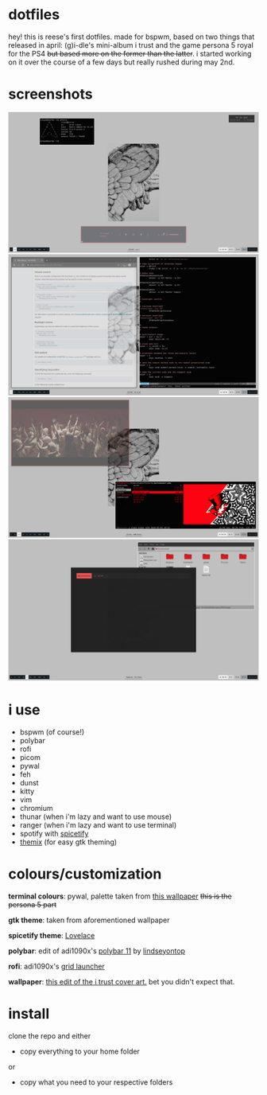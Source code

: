 # dotfiles
hey! this is reese's first dotfiles. made for bspwm, based on two things that released in april: (g)i-dle's mini-album i trust and the game persona 5 royal for the PS4 ~~but based more on the former than the latter~~. i started working on it over the course of a few days but really rushed during may 2nd.

# screenshots
![pfetch and spotify](/screenshots/2020-05-02-195350_1920x1080_scrot.png)
![chromium and vim](/screenshots/2020-05-02-195122_1920x1080_scrot.png)
![vlc and ranger](/screenshots/2020-05-02-194816_1920x1080_scrot.png)
![rofi and thunar](/screenshots/2020-05-02-202714_1920x1080_scrot.png)

# i use
* bspwm (of course!)
* polybar
* rofi
* picom
* pywal
* feh
* dunst
* kitty
* vim
* chromium
* thunar (when i'm lazy and want to use mouse)
* ranger (when i'm lazy and want to use terminal)
* spotify with [spicetify](https://github.com/khanhas/spicetify-cli)
* [themix](https://github.com/themix-project/oomox) (for easy gtk theming)

# colours/customization
**terminal colours**: pywal, palette taken from [this wallpaper](https://www.deviantart.com/ape1ron/art/Persona-5-Phantom-Thieves-wallpaper-no-text-694207390) ~~this is the persona 5 part~~

**gtk theme**: taken from aforementioned wallpaper

**spicetify theme**: [Lovelace](https://github.com/morpheusthewhite/spicetify-themes)

**polybar**: edit of adi1090x's [polybar 11](https://github.com/adi1090x/polybar-themes) by [lindseyontop](https://github.com/lindseyontop/dotfiles)

**rofi**: adi1090x's [grid launcher](https://github.com/adi1090x/rofi)

**wallpaper**: [this edit of the i trust cover art.](/Pictures/wp.png) bet you didn't expect that.

# install
clone the repo and either
* copy everything to your home folder

or
* copy what you need to your respective folders
